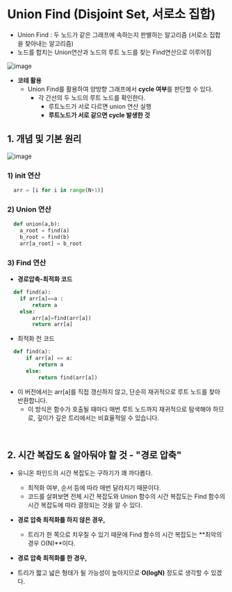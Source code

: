 # Union Find (Disjoint Set, 서로소 집합)
-  Union Find : 두 노드가 같은 그래프에 속하는지 판별하는 알고리즘 (서로소 집합을 찾아내는 알고리즘)
  -  노드를 합치는 Union연산과 노드의 루트 노드를 찾는 Find연산으로 이루어짐

![image](https://github.com/AAISSJ/AlgorithmStudy/assets/76966915/4b7f9c95-171c-4818-8df2-ece956eb01ca)


- **코테 활용**
  - Union Find를 활용하여 양방향 그래프에서 **cycle 여부**를 판단할 수 있다.
    - 각 간선의 두 노드의 루트 노드를 확인한다.
      - 루트노드가 서로 다르면 union 연산 실행
      - **루트노드가 서로 같으면 cycle 발생한 것**
## 1. 개념 및 기본 원리 
![image](https://github.com/AAISSJ/AlgorithmStudy/assets/76966915/7260d13f-1b8d-4d3b-9341-afb24a4117e2)

### 1) init 연산
``` python
  arr = [i for i in range(N+1)]
```
### 2) Union 연산  
``` python
  def union(a,b):
    a_root = find(a)
    b_root = find(b)
    arr[a_root] = b_root
```
### 3) Find 연산
- **경로압축-최적화 코드**
``` python
  def find(a):
    if arr[a]==a :
        return a 
    else: 
        arr[a]=find(arr[a])
        return arr[a]
```
- 최적화 전 코드
``` python
  def find(a):
      if arr[a] == a:
          return a
      else:
          return find(arr[a])
```
  - 이 버전에서는 arr[a]를 직접 갱신하지 않고, 단순히 재귀적으로 루트 노드를 찾아 반환합니다.
    - 이 방식은 함수가 호출될 때마다 매번 루트 노드까지 재귀적으로 탐색해야 하므로, 깊이가 깊은 트리에서는 비효율적일 수 있습니다. 

<br>

## 2. 시간 복잡도 & 알아둬야 할 것 - "경로 압축"

- 유니온 파인드의 시간 복잡도는 구하기가 꽤 까다롭다.
  - 최적화 여부, 순서 등에 따라 매번 달라지기 때문이다.
  - 코드를 살펴보면 전체 시간 복잡도와 Union 함수의 시간 복잡도는 Find 함수의 시간 복잡도에 따라 결정되는 것을 알 수 있다.




- **경로 압축 최적화를 하지 않은 경우,**
  -  트리가 한 쪽으로 치우칠 수 있기 때문에 Find 함수의 시간 복잡도는 **최악의 경우 O(N)**이다.
-  **경로 압축 최적화를 한 경우,**
  -  트리가 짧고 넓은 형태가 될 가능성이 높아지므로 **O(logN)** 정도로 생각할 수 있겠다.







